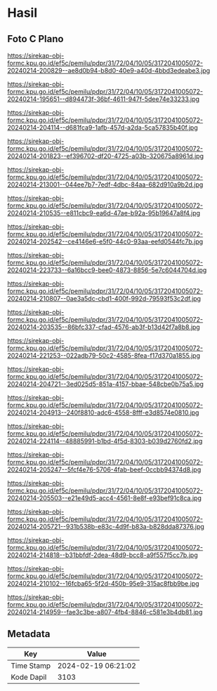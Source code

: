 # Hasil

## Foto C Plano

https://sirekap-obj-formc.kpu.go.id/ef5c/pemilu/pdpr/31/72/04/10/05/3172041005072-20240214-200829--ae8d0b94-b8d0-40e9-a40d-4bbd3edeabe3.jpg

https://sirekap-obj-formc.kpu.go.id/ef5c/pemilu/pdpr/31/72/04/10/05/3172041005072-20240214-195651--d894473f-36bf-4611-947f-5dee74e33233.jpg

https://sirekap-obj-formc.kpu.go.id/ef5c/pemilu/pdpr/31/72/04/10/05/3172041005072-20240214-204114--d681fca9-1afb-457d-a2da-5ca57835b40f.jpg

https://sirekap-obj-formc.kpu.go.id/ef5c/pemilu/pdpr/31/72/04/10/05/3172041005072-20240214-201823--ef396702-df20-4725-a03b-320675a8961d.jpg

https://sirekap-obj-formc.kpu.go.id/ef5c/pemilu/pdpr/31/72/04/10/05/3172041005072-20240214-213001--044ee7b7-7edf-4dbc-84aa-682d910a9b2d.jpg

https://sirekap-obj-formc.kpu.go.id/ef5c/pemilu/pdpr/31/72/04/10/05/3172041005072-20240214-210535--e811cbc9-ea6d-47ae-b92a-95b19647a8f4.jpg

https://sirekap-obj-formc.kpu.go.id/ef5c/pemilu/pdpr/31/72/04/10/05/3172041005072-20240214-202542--ce4146e6-e5f0-44c0-93aa-eefd0544fc7b.jpg

https://sirekap-obj-formc.kpu.go.id/ef5c/pemilu/pdpr/31/72/04/10/05/3172041005072-20240214-223733--6a16bcc9-bee0-4873-8856-5e7c6044704d.jpg

https://sirekap-obj-formc.kpu.go.id/ef5c/pemilu/pdpr/31/72/04/10/05/3172041005072-20240214-210807--0ae3a5dc-cbd1-400f-992d-79593f53c2df.jpg

https://sirekap-obj-formc.kpu.go.id/ef5c/pemilu/pdpr/31/72/04/10/05/3172041005072-20240214-203535--86bfc337-cfad-4576-ab3f-b13d42f7a8b8.jpg

https://sirekap-obj-formc.kpu.go.id/ef5c/pemilu/pdpr/31/72/04/10/05/3172041005072-20240214-221253--022adb79-50c2-4585-8fea-f17d370a1855.jpg

https://sirekap-obj-formc.kpu.go.id/ef5c/pemilu/pdpr/31/72/04/10/05/3172041005072-20240214-204721--3ed025d5-851a-4157-bbae-548cbe0b75a5.jpg

https://sirekap-obj-formc.kpu.go.id/ef5c/pemilu/pdpr/31/72/04/10/05/3172041005072-20240214-204913--240f8810-adc6-4558-8fff-e3d8574e0810.jpg

https://sirekap-obj-formc.kpu.go.id/ef5c/pemilu/pdpr/31/72/04/10/05/3172041005072-20240214-224114--48885991-b1bd-4f5d-8303-b039d2760fd2.jpg

https://sirekap-obj-formc.kpu.go.id/ef5c/pemilu/pdpr/31/72/04/10/05/3172041005072-20240214-205247--5fcf4e76-5706-4fab-beef-0ccbb94374d8.jpg

https://sirekap-obj-formc.kpu.go.id/ef5c/pemilu/pdpr/31/72/04/10/05/3172041005072-20240214-205503--e21e49d5-acc4-4561-8e8f-e93bef91c8ca.jpg

https://sirekap-obj-formc.kpu.go.id/ef5c/pemilu/pdpr/31/72/04/10/05/3172041005072-20240214-205721--931b538b-e83c-4d9f-b83a-b828dda87376.jpg

https://sirekap-obj-formc.kpu.go.id/ef5c/pemilu/pdpr/31/72/04/10/05/3172041005072-20240214-214818--b31bbfdf-2dea-48d9-bcc8-a9f557f5cc7b.jpg

https://sirekap-obj-formc.kpu.go.id/ef5c/pemilu/pdpr/31/72/04/10/05/3172041005072-20240214-210102--16fcba65-5f2d-450b-95e9-315ac8fbb9be.jpg

https://sirekap-obj-formc.kpu.go.id/ef5c/pemilu/pdpr/31/72/04/10/05/3172041005072-20240214-214959--fae3c3be-a807-4fb4-8846-c581e3b4db81.jpg


## Metadata

| Key        | Value               |
| ---------- | ------------------- |
| Time Stamp | 2024-02-19 06:21:02 |
| Kode Dapil | 3103                |



